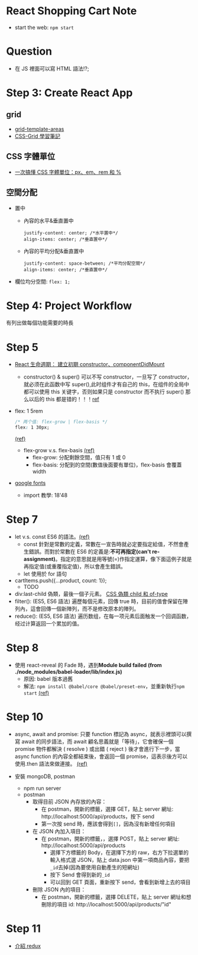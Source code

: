 # React Shopping Cart Note

- start the web: `npm start`

# Question

- 在 JS 裡面可以寫 HTML 語法!?;

# Step 3: Create React App

## grid

- [grid-template-areas](https://developer.mozilla.org/zh-CN/docs/Web/CSS/grid-template-areas)
- [CSS-Grid 學習筆記](https://ithelp.ithome.com.tw/articles/10231044)

## CSS 字體單位

- [一次搞懂 CSS 字體單位：px、em、rem 和 %](https://www.oxxostudio.tw/articles/201809/css-font-size.html)

## 空間分配

- 置中

  - 內容的水平&垂直置中

    ```
    justify-content: center; /*水平置中*/
    align-items: center; /*垂直置中*/
    ```

  - 內容的平均分配&垂直置中
    ```
    justify-content: space-between; /*平均分配空間*/
    align-items: center; /*垂直置中*/
    ```

- 欄位均分空間: `flex: 1;`

# Step 4: Project Workflow

有列出做每個功能需要的時長

# Step 5

- [React 生命週期： 建立初期 constructor、componentDidMount](https://yakimhsu.com/project/project_w21_01_React_life_constructor.html)

  - constructor() & super()
    可以不写 constructor，一旦写了 constructor，就必须在此函数中写 super(),此时组件才有自己的 this，在组件的全局中都可以使用 this 关键字，否则如果只是 constructor 而不执行 super() 那么以后的 this 都是错的！！！[ref](https://www.cnblogs.com/faith3/p/9219446.html)

- flex: 1 5rem
  ```css
  /* 两个值: flex-grow | flex-basis */
  flex: 1 30px;
  ```
  [(ref)](https://developer.mozilla.org/zh-CN/docs/Web/CSS/flex)
  - flex-grow v.s. flex-basis [(ref)](https://ithelp.ithome.com.tw/articles/10208741)
    - flex-grow: 分配剩餘空間，值只有 1 或 0
    - flex-basis: 分配到的空間(數值後面要有單位)，flex-basis 會覆蓋 width
- [google fonts](https://fonts.google.com/?selection.family=Montserrat&sidebar.open=true)
  - import 教學: 18'48

# Step 7

- let v.s. const
  ES6 的語法。[(ref)](https://eyesofkids.gitbooks.io/react-basic-zh-tw/content/day05_es6_let_const/)
  - const 針對是常數的定義，常數在一宣告時就必定要指定給值，不然會產生錯誤。而對於常數在 ES6 的定義是:**不可再指定(can't re-assignment)**。指定的意思就是用等號(=)作指定運算，像下面這例子就是再指定值(或重覆指定值)，所以會產生錯誤。
  - let 使用於 for 語句
- cartItems.push({...product, count: 1});
  - TODO
- div:last-child
  偽類，最後一個子元素。
  [CSS 偽類 child 和 of-type](https://www.oxxostudio.tw/articles/201405/css-selector.html)
- filter(): (ES5, ES6 語法) 遍歷每個元素，回傳 true 時，目前的值會保留在陣列內，這會回傳一個新陣列，而不是修改原本的陣列。
- reduce(): (ES5, ES6 語法) 遍历数组，在每一项元素后面触发一个回调函数，经过计算返回一个累加的值。

# Step 8

- 使用 react-reveal 的 Fade 時，遇到**Module build failed (from ./node_modules/babel-loader/lib/index.js)**
  - 原因: babel 版本過舊
  - 解法: `npm install @babel/core @babel/preset-env`，並重新執行`npm start` [(ref)](https://stackoverflow.com/questions/56098779/how-to-fix-module-build-failed-from-node-modules-babel-loader-lib-index-js)

# Step 10

- async, await and promise:
  只要 function 標記為 async，就表示裡頭可以撰寫 await 的同步語法，而 await 顧名思義就是「等待」，它會確保一個 promise 物件都解決 ( resolve ) 或出錯 ( reject ) 後才會進行下一步，當 async function 的內容全都結束後，會返回一個 promise，這表示後方可以使用.then 語法來做連接。 [(ref)](https://www.oxxostudio.tw/articles/201908/js-async-await.html)

- 安裝 mongoDB, postman
  - npm run server
  - postman
    - 取得目前 JSON 內存放的內容：
      - 在 postman，開新的標籤，選擇 GET，貼上 server 網址: http://localhost:5000/api/products，按下 send
      - 第一次按 send 時，應該會得到`[]`，因為沒有新增任何項目
    - 在 JSON 內加入項目：
      - 在 postman，開新的標籤，，選擇 POST，貼上 server 網址: http://localhost:5000/api/products
        - 選擇下方標籤的 Body，在選擇下方的 raw，右方下拉選單的輸入格式選 JSON，貼上 data.json 中第一項商品內容，要把`_id`去掉(因為要使用自動產生的短網址)
        - 按下 Send 會得到新的`_id`
        - 可以回到 GET 頁面，重新按下 send，會看到新增上去的項目
    - 刪除 JSON 內的項目：
      - 在 postman，開新的標籤，選擇 DELETE，貼上 server 網址和想刪除的項目 id: http://localhost:5000/api/products/"id"

# Step 11

- [介紹 redux](https://chentsulin.github.io/redux/docs/api/applyMiddleware.html)
